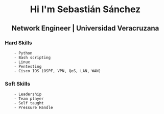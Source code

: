 <h1 align="center">Hi I'm Sebastián Sánchez</h1>
<h2 align="center">Network Engineer | Universidad Veracruzana</h2> 

### Hard Skills
        - Python
        - Bash scripting
        - Linux
        - Pentesting
        - Cisco IOS (OSPF, VPN, QoS, LAN, WAN)
### Soft Skills
        - Leadership
        - Team player
        - Self taught
        - Pressure Handle
